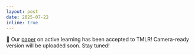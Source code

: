 ```yaml
---
layout: post
date: 2025-07-22
inline: true
---
```


🎉 Our [paper](https://arxiv.org/abs/2502.06209) on active learning has been accepted to TMLR! Camera-ready version will be uploaded soon. Stay tuned!
